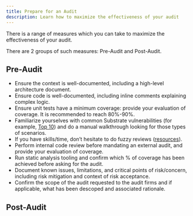 ```yaml
---
title: Prepare for an Audit
description: Learn how to maximize the effectiveness of your audit
---
```


There is a range of measures which you can take to maximize the effectiveness of your audit.

There are 2 groups of such measures: Pre-Audit and Post-Audit.

## Pre-Audit
* Ensure the context is well-documented, including a high-level architecture document.
* Ensure code is well-documented, including inline comments explaining complex logic.
* Ensure unit tests have a minimum coverage: provide your evaluation of coverage. It is recommended to reach 80%-90%.
* Familiarize yourselves with common Substrate vulnerabilities (for example, [Top 10](https://forum.polkadot.network/t/common-vulnerabilities-in-substrate-polkadot-development/3938)) and do a manual walkthrough looking for those types of scenarios.
* If you have skills/time, don’t hesitate to do fuzzy reviews ([resources](https://forum.polkadot.network/t/security-fuzzers-in-polkadot-ecosystem/5948)).
* Perform internal code review before mandating an external audit, and provide your evaluation of coverage.
* Run static analysis tooling and confirm which % of coverage has been achieved before asking for the audit.
* Document known issues, limitations, and critical points of risk/concern, including risk mitigation and context of risk acceptance.
* Confirm the scope of the audit requested to the audit firms and if applicable, what has been descoped and associated rationale.
 
## Post-Audit
